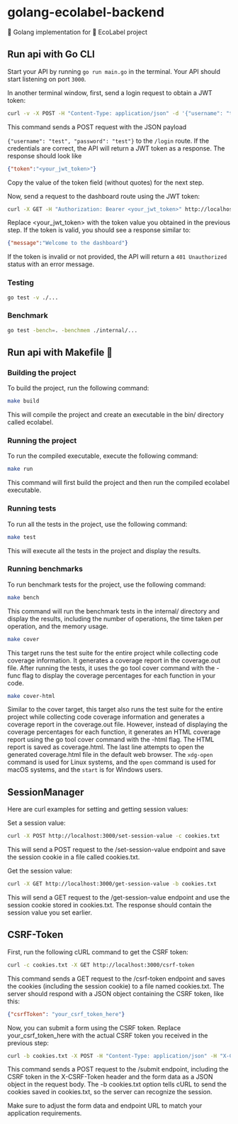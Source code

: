 # golang-ecolabel-backend

🔷 Golang implementation for 📗 EcoLabel project

## Run api with Go CLI

Start your API by running `go run main.go` in the terminal.
Your API should start listening on port `3000`.

In another terminal window, first, send a login request to obtain a JWT token:

```sh
curl -v -X POST -H "Content-Type: application/json" -d '{"username": "test", "password": "test", "group_id": "test"}' http://localhost:3000/login
```

This command sends a POST request with the JSON payload

`{"username": "test", "password": "test"}` to the `/login` route.
If the credentials are correct, the API will return a JWT token as a response.
The response should look like

```json
{"token":"<your_jwt_token>"}
```

Copy the value of the token field (without quotes) for the next step.

Now, send a request to the dashboard route using the JWT token:

```sh
curl -X GET -H "Authorization: Bearer <your_jwt_token>" http://localhost:3000/dashboard
```

Replace <your_jwt_token> with the token value you obtained in the previous step.
If the token is valid, you should see a response similar to:

```json
{"message":"Welcome to the dashboard"}
```

If the token is invalid or not provided, the API will return a `401 Unauthorized` status with an error message.

### Testing

```sh
go test -v ./...
```

### Benchmark

```sh
go test -bench=. -benchmem ./internal/...
```

## Run api with Makefile 💫

### Building the project

To build the project, run the following command:

```sh
make build
```

This will compile the project and create an executable in the bin/ directory called ecolabel.

### Running the project

To run the compiled executable, execute the following command:

```sh
make run
```

This command will first build the project and then run the compiled ecolabel executable.

### Running tests

To run all the tests in the project, use the following command:

```sh
make test
```

This will execute all the tests in the project and display the results.

### Running benchmarks

To run benchmark tests for the project, use the following command:

```sh
make bench
```

This command will run the benchmark tests in the internal/ directory and display the results, including the number of operations, the time taken per operation, and the memory usage.

```sh
make cover
```

This target runs the test suite for the entire project while collecting code coverage information. It generates a coverage report in the coverage.out file. After running the tests, it uses the go tool cover command with the -func flag to display the coverage percentages for each function in your code.

```sh
make cover-html
```

Similar to the cover target, this target also runs the test suite for the entire project while collecting code coverage information and generates a coverage report in the coverage.out file. However, instead of displaying the coverage percentages for each function, it generates an HTML coverage report using the go tool cover command with the -html flag. The HTML report is saved as coverage.html. The last line attempts to open the generated coverage.html file in the default web browser. The `xdg-open` command is used for Linux systems, and the `open` command is used for macOS systems, and the `start` is for Windows users.

## SessionManager

Here are curl examples for setting and getting session values:

Set a session value:

```sh
curl -X POST http://localhost:3000/set-session-value -c cookies.txt
```

This will send a POST request to the /set-session-value endpoint and save the session cookie in a file called cookies.txt.

Get the session value:

```sh
curl -X GET http://localhost:3000/get-session-value -b cookies.txt
```

This will send a GET request to the /get-session-value endpoint and use the session cookie stored in cookies.txt. The response should contain the session value you set earlier.

## CSRF-Token

First, run the following cURL command to get the CSRF token:

```sh
curl -c cookies.txt -X GET http://localhost:3000/csrf-token
```

This command sends a GET request to the /csrf-token endpoint and saves the cookies (including the session cookie) to a file named cookies.txt. The server should respond with a JSON object containing the CSRF token, like this:

```json
{"csrfToken": "your_csrf_token_here"}
```

Now, you can submit a form using the CSRF token. Replace your_csrf_token_here with the actual CSRF token you received in the previous step:

```sh
curl -b cookies.txt -X POST -H "Content-Type: application/json" -H "X-CSRF-Token: your_csrf_token_here" -d '{"field1": "value1", "field2": "value2"}' http://localhost:3000/submit
```

This command sends a POST request to the /submit endpoint, including the CSRF token in the X-CSRF-Token header and the form data as a JSON object in the request body. The -b cookies.txt option tells cURL to send the cookies saved in cookies.txt, so the server can recognize the session.

Make sure to adjust the form data and endpoint URL to match your application requirements.
